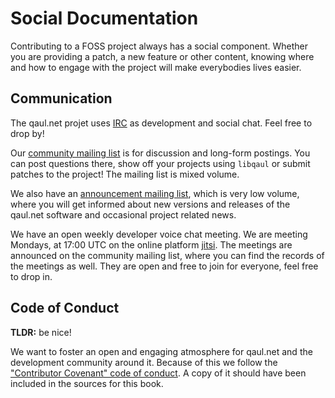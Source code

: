# Social Documentation

Contributing to a FOSS project always has a social component.
Whether you are providing a patch, a new feature or other content,
knowing where and how to engage with the project will make everybodies
lives easier.


## Communication

The qaul.net projet uses [IRC] as development and social chat. Feel free to drop by!

Our [community mailing list] is for discussion and long-form postings. 
You can post questions there, show off your projects using `libqaul` or submit patches to the project! The mailing list is mixed volume.

We also have an [announcement mailing list], which is very low volume, where you will get informed about new versions and releases of the qaul.net software and occasional project related news.

We have an open weekly developer voice chat meeting.
We are meeting Mondays, at 17:00 UTC on the online platform [jitsi]. 
The meetings are announced on the community mailing list, where you can find the records of the meetings as well.
They are open and free to join for everyone, feel free to drop in. 

[IRC]: https://webchat.freenode.net/#qaul.net
[announcement mailing list]: https://lists.sr.ht/~qaul/announcements
[community mailing list]: https://lists.sr.ht/~qaul/community
[jitsi]: https://meet.jit.si/qaul.net


## Code of Conduct

**TLDR:** be nice!

We want to foster an open and engaging atmosphere for qaul.net and the development community around it.
Because of this we follow the ["Contributor Covenant" code of conduct].
A copy of it should have been included in the sources for this book.

["Contributor Covenant" code of conduct]: code-of-conduct.md
